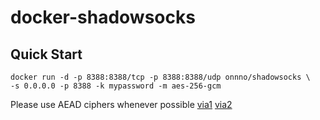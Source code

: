 # docker-shadowsocks

Quick Start
-----------

```
docker run -d -p 8388:8388/tcp -p 8388:8388/udp onnno/shadowsocks \
-s 0.0.0.0 -p 8388 -k mypassword -m aes-256-gcm
```

Please use AEAD ciphers whenever possible [via1](https://github.com/shadowsocks/shadowsocks-windows/issues/1243#issuecomment-316714974)
[via2](http://shadowsocks.org/en/spec/AEAD-Ciphers.html)